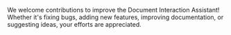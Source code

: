 We welcome contributions to improve the Document Interaction Assistant! Whether it's fixing bugs, adding new features, improving documentation, or suggesting ideas, your efforts are appreciated.
